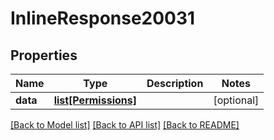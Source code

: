 # InlineResponse20031

## Properties
Name | Type | Description | Notes
------------ | ------------- | ------------- | -------------
**data** | [**list[Permissions]**](Permissions.md) |  | [optional] 

[[Back to Model list]](../README.md#documentation-for-models) [[Back to API list]](../README.md#documentation-for-api-endpoints) [[Back to README]](../README.md)

